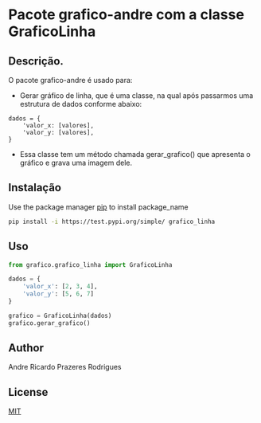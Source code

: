 # Pacote grafico-andre com a classe GraficoLinha

## Descrição. 
O pacote grafico-andre é usado para:
- Gerar gráfico de linha, que é uma classe, na qual após passarmos uma estrutura de dados conforme abaixo:
```
dados = {
	'valor_x: [valores],
	'valor_y: [valores],
}
```
- Essa classe tem um método chamada gerar_grafico() que apresenta o gráfico e grava uma imagem dele.

## Instalação

Use the package manager [pip](https://pip.pypa.io/en/stable/) to install package_name

```bash
pip install -i https://test.pypi.org/simple/ grafico_linha
```

## Uso

```python
from grafico.grafico_linha import GraficoLinha

dados = {
    'valor_x': [2, 3, 4],
    'valor_y': [5, 6, 7]
}

grafico = GraficoLinha(dados)
grafico.gerar_grafico()
```

## Author
Andre Ricardo Prazeres Rodrigues

## License
[MIT](https://choosealicense.com/licenses/mit/)